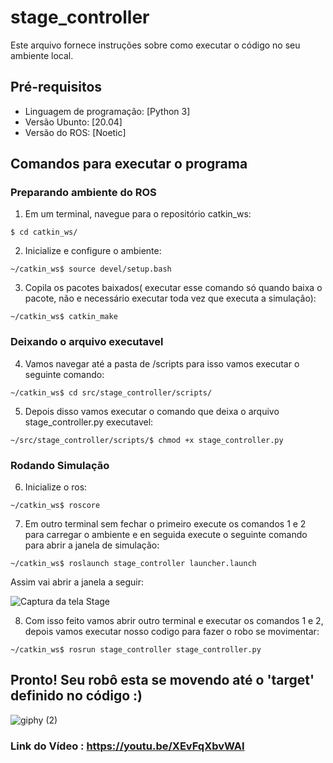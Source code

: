 # stage_controller
Este arquivo fornece instruções sobre como executar o código no seu ambiente local.

## Pré-requisitos
- Linguagem de programação: [Python 3]
- Versão Ubunto: [20.04]
- Versão do ROS: [Noetic]

## Comandos para executar o programa 
### Preparando ambiente do ROS
1. Em um terminal, navegue para o repositório catkin_ws:
```sheel
$ cd catkin_ws/
```
2. Inicialize e configure o ambiente:
```sheel
~/catkin_ws$ source devel/setup.bash 
```
3. Copila os pacotes baixados( executar esse comando só quando baixa o pacote, não e necessário executar toda vez que executa a simulação):
```sheel
~/catkin_ws$ catkin_make
```
### Deixando o arquivo executavel
4. Vamos navegar até a pasta de /scripts para isso vamos executar o seguinte comando:
```sheel
~/catkin_ws$ cd src/stage_controller/scripts/
```
5. Depois disso vamos executar o comando que deixa o arquivo stage_controller.py executavel:

```sheel
~/src/stage_controller/scripts/$ chmod +x stage_controller.py
```
### Rodando Simulação
6. Inicialize o ros:
```sheel
~/catkin_ws$ roscore
```
7. Em outro terminal sem fechar o primeiro execute os comandos 1 e 2 para carregar o ambiente e en seguida execute o seguinte comando para abrir a janela de simulação:
```sheel
~/catkin_ws$ roslaunch stage_controller launcher.launch
```
Assim vai abrir a janela a seguir: 


![Captura da tela Stage](https://github.com/jardelprad0/stage_controller/assets/61805544/6bb63beb-8d87-40d5-b465-5792dfd39e88)

8. Com isso feito vamos abrir outro terminal e executar os comandos 1 e 2, depois vamos executar nosso codigo para fazer o robo se movimentar:
```sheel
~/catkin_ws$ rosrun stage_controller stage_controller.py
```

## Pronto! Seu robô esta se movendo até o 'target' definido no código :)

![giphy (2)](https://github.com/jardelprad0/stage_controller/assets/61805544/12fc5000-2f72-42f2-b40b-02eaf1cff4c1)



### Link do Vídeo  : https://youtu.be/XEvFqXbvWAI
